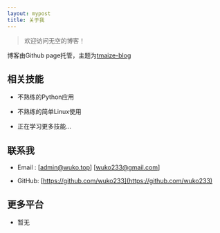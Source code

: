 ```yaml
---
layout: mypost
title: 关于我
---
```


> 欢迎访问无空的博客！

博客由Github page托管，主题为[tmaize-blog](https://github.com/TMaize/tmaize-blog)

## 相关技能

- 不熟练的Python应用

- 不熟练的简单Linux使用

- 正在学习更多技能...

## 联系我


- Email&nbsp;: [admin@wuko.top]&nbsp;[wuko233@gmail.com]

- GitHub: [https://github.com/wuko233](https://github.com/wuko233)

## 更多平台

- 暂无
